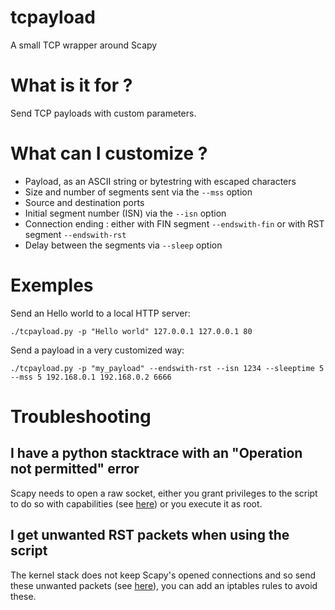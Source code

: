 # tcpayload

A small TCP wrapper around Scapy

# What is it for ?

Send TCP payloads with custom parameters.

# What can I customize ?

* Payload, as an ASCII string or bytestring with escaped characters
* Size and number of segments sent via the `--mss` option
* Source and destination ports
* Initial segment number (ISN) via the `--isn` option
* Connection ending : either with FIN segment `--endswith-fin` or with RST segment `--endswith-rst`
* Delay between the segments via `--sleep` option

# Exemples

Send an Hello world to a local HTTP server: 

`./tcpayload.py -p "Hello world" 127.0.0.1 127.0.0.1 80`

Send a payload in a very customized way:

`./tcpayload.py -p "my_payload" --endswith-rst --isn 1234 --sleeptime 5 --mss 5 192.168.0.1 192.168.0.2 6666`

# Troubleshooting

## I have a python stacktrace with an "Operation not permitted" error

Scapy needs to open a raw socket, either you grant privileges to the script to do so with capabilities (see [here](https://stackoverflow.com/questions/36215201/python-scapy-sniff-without-root)) or you execute it as root.

## I get unwanted RST packets when using the script

The kernel stack does not keep Scapy's opened connections and so send these unwanted packets (see [here](https://stackoverflow.com/questions/9058052/unwanted-rst-tcp-packet-with-scapy)), you can add an iptables rules to avoid these.
